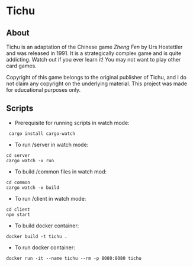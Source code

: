 # Tichu

## About

Tichu is an adaptation of the Chinese game *Zheng Fen* by Urs Hostettler and was released in 1991. It is a strategically complex game and is quite addicting. Watch out if you ever learn it! You may not want to play other card games.

Copyright of this game belongs to the original publisher of Tichu, and I do not claim any copyright on the underlying material. This project was made for educational purposes only. 

## Scripts
- Prerequisite for running scripts in watch mode: 
```
 cargo install cargo-watch
```

- To run /server in watch mode: 
```
cd server
cargo watch -x run
```

- To build /common files in watch mod:
```
cd common
cargo watch -x build
```

- To run /client in watch mode:
```
cd client
npm start
```

- To build docker container: 
```
docker build -t tichu .
```

- To run docker container: 
```
docker run -it --name tichu --rm -p 8080:8080 tichu
```